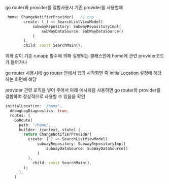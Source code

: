 go router와 provider를 결합사용시
기존 provider를 사용할때

```dart
 home: ChangeNotifierProvider(   // cnp
        create: (_) => SearchListViewModel(
            subwayRepository: SubwayRepositoryImpl(
                subWayDataSource: SubWayDataSource()
            )
        ),
        child: const SearchMain(),
```

위와 같이 기존  runapp 함수에 의해 실행되는 클래스안에 home에 관련 provider코드가 들어가나

go router 사용시에  go router 안에서 앱의 시작화면 즉  initialLocation 설정에 해당하는 화면에 해당 

provider 관련 로직을 넣어 주어서 아래 예시처럼 사용하면 go router와 provider를 결합하여 정상적으로 사용할 수 있음을 확인

```dart
initialLocation: '/home',
  debugLogDiagnostics: true,
  routes: [
    GoRoute(
      path: '/home',
      builder: (context, state) {
        return ChangeNotifierProvider(
          create: (_) => SearchListViewModel(
              subwayRepository: SubwayRepositoryImpl(
                  subWayDataSource: SubWayDataSource()
              )
          ),
            child: const SearchMain(),
        );
      },
    )
```
